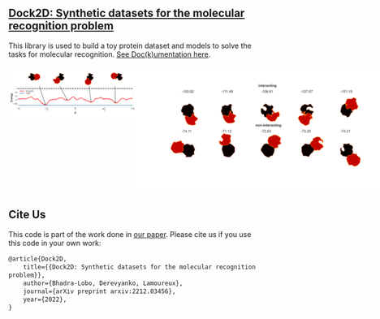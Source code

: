**[Dock2D: Synthetic datasets for the molecular recognition problem](https://arxiv.org/abs/2212.03456)**
-------
This library is used to build a toy protein dataset and models
to solve the tasks for molecular recognition. [See Doc(k)umentation here](https://lamoureux-lab.github.io/Dock2D/).

<div style="display: flex;">
    <img src="https://github.com/lamoureux-lab/Dock2D/blob/sid_docking/docs/source/energy_surface_local_min_pose_free_energy.png" 
    alt="Energy Surface" 
    style="width:50%;height:50%;">
    <img src="https://github.com/lamoureux-lab/Dock2D/blob/sid_docking/docs/source/testset_protein_pool50_interactionsVSnon-interactions.png" 
    alt="Interacting vs Non-interaction examples" 
    style="clip: rect(50px, 50px, 100px, 100px) width:50%;height:50% ;">
</div>

[comment]: <> (<img src="https://github.com/lamoureux-lab/Dock2D/blob/sid_docking/docs/source/testset400pool_combined_shapes_params.png" )

[comment]: <> (alt="Interacting vs Non-interaction examples" )

[comment]: <> (style="width:50%;height:50%;">)

[comment]: <> ([Examples of interacting vs non-interacting shapes]&#40;docs/source/testset_protein_pool50_interactionsVSnon-interactions.png&#41;)


[comment]: <> (<img alt="docs/source/energy_surface_local_min_pose_free_energy.png" src="docs/source/energy_surface_local_min_pose_free_energy.png"/>)

[comment]: <> (<img src="docs/source/testset_protein_pool50_interactionsVSnon-interactions.png" alt="alt text" width="500" height="400">)

[comment]: <> ([Examples of interacting vs non-interacting shapes]&#40;docs/source/testset_protein_pool50_interactionsVSnon-interactions.png&#41;)


Cite Us
-------

This code is part of the work done in [our paper](https://arxiv.org/abs/2212.03456).
Please cite us if you use this code in your own work:

    @article{Dock2D,
        title={{Dock2D: Synthetic datasets for the molecular recognition problem}},
        author={Bhadra-Lobo, Derevyanko, Lamoureux},
        journal={arXiv preprint arxiv:2212.03456},
        year={2022},
    }
